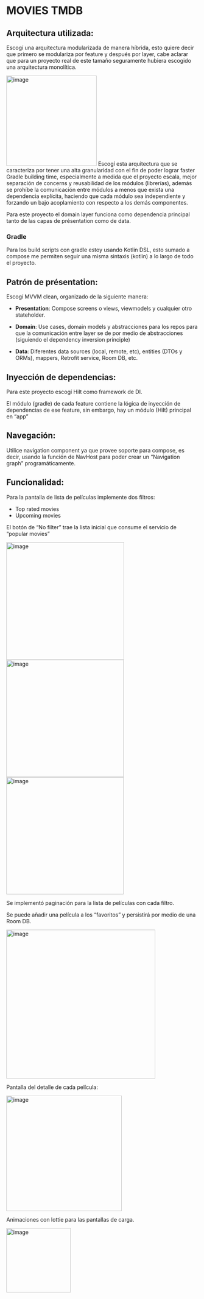 # **MOVIES TMDB**
## Arquitectura utilizada:

Escogí una arquitectura modularizada de manera híbrida, esto quiere decir que primero se modulariza por feature y después por layer, cabe aclarar que para un proyecto real de este tamaño seguramente hubiera escogido una arquitectura monolítica.


<img width="237" alt="image" src="https://user-images.githubusercontent.com/46971682/202617540-bdd536fc-a2e7-48cb-bab0-03c1af470de1.png">
Escogí esta arquitectura que se caracteriza por tener una alta granularidad con el fin de poder lograr faster Gradle building time, especialmente a medida que el proyecto escala, mejor separación de concerns y reusabilidad de los módulos (librerías), además se prohíbe la comunicación entre módulos a menos que exista una dependencia explícita, haciendo que cada módulo sea independiente y forzando un bajo acoplamiento con respecto a los demás componentes.

Para este proyecto el domain layer funciona como dependencia principal tanto de las capas de présentation como de data.

### Gradle
Para los build scripts con gradle estoy usando Kotlin DSL, esto sumado a compose me permiten seguir una misma sintaxis (kotlin) a lo largo de todo el proyecto.

## Patrón de présentation: 
Escogí MVVM clean, organizado de la siguiente manera: 

* **Presentation**: Compose screens o views, viewmodels y cualquier otro stateholder.
* **Domain**: Use cases, domain models y abstracciones para los repos para que la comunicación entre layer se de por medio de abstracciones (siguiendo el dependency inversion principle)

* **Data**: Diferentes data sources (local, remote, etc), entities (DTOs y ORMs), mappers, Retrofit service, Room DB, etc.

## Inyección de dependencias:

Para este proyecto escogí Hilt como framework de DI.

El módulo (gradle) de cada feature contiene la lógica de inyección de dependencias de ese feature, sin embargo, hay un módulo (Hilt) principal en “app”

## Navegación: 

Utilice navigation component ya que provee soporte para compose, es decir, usando la función de NavHost para poder crear un “Navigation graph” programáticamente.

## Funcionalidad:
Para la pantalla de lista de películas implemente dos filtros:
* Top rated movies
* Upcoming movies


El botón de “No filter” trae la lista inicial que consume el servicio de “popular movies”

<img width="309" alt="image" src="https://user-images.githubusercontent.com/46971682/202622652-93f4cb9f-8292-442e-88e4-e032cb38ce33.png">    <img width="308" alt="image" src="https://user-images.githubusercontent.com/46971682/202622791-c3452067-d0b2-4fa9-a10d-1428cd4d8be5.png">    <img width="308" alt="image" src="https://user-images.githubusercontent.com/46971682/202622902-c81719da-e880-4270-8ad8-e45148c3b442.png">

Se implementó paginación para la lista de películas con cada filtro.

Se puede añadir una película a los “favoritos” y persistirá por medio de una Room DB.

<img width="391" alt="image" src="https://user-images.githubusercontent.com/46971682/202623236-b862a75c-3574-428d-aef6-ba90e3dc9ccf.png">

Pantalla del detalle de cada película:

<img width="303" alt="image" src="https://user-images.githubusercontent.com/46971682/202623710-8fa25241-d006-4d9a-ac64-27d96fefa06f.png">

Animaciones con lottie para las pantallas de carga.

<img width="169" alt="image" src="https://user-images.githubusercontent.com/46971682/202625784-bd617eb8-1f77-40b8-a834-65d1726a14ee.png">


